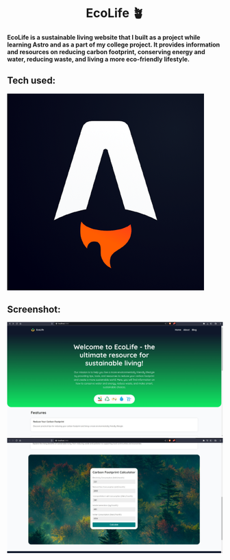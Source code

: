 <h1 align="center"> EcoLife 🪴 </h1>

#### EcoLife is a sustainable living website that I built as a project while learning Astro and as a part of my college project. It provides information and resources on reducing carbon footprint, conserving energy and water, reducing waste, and living a more eco-friendly lifestyle.

## Tech used: 
![Astro](./src/images/astro.jpg)

## Screenshot:

![EcoLife](./src/images/EcoLife.jpeg)
![CarbonFpCalc](./src/images/carbonfpcalc.jpeg)